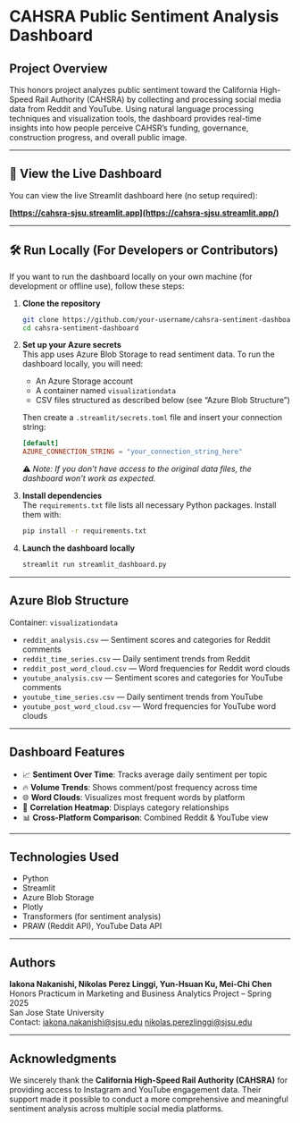# CAHSRA Public Sentiment Analysis Dashboard

## Project Overview

This honors project analyzes public sentiment toward the California High-Speed Rail Authority (CAHSRA) by collecting and processing social media data from Reddit and YouTube. Using natural language processing techniques and visualization tools, the dashboard provides real-time insights into how people perceive CAHSR’s funding, governance, construction progress, and overall public image.

---

## 🔗 View the Live Dashboard

You can view the live Streamlit dashboard here (no setup required):

**[https://cahsra-sjsu.streamlit.app](https://cahsra-sjsu.streamlit.app/)**

---

## 🛠 Run Locally (For Developers or Contributors)

If you want to run the dashboard locally on your own machine (for development or offline use), follow these steps:

1. **Clone the repository**

   ```bash
   git clone https://github.com/your-username/cahsra-sentiment-dashboard.git
   cd cahsra-sentiment-dashboard
   ```

2. **Set up your Azure secrets**  
   This app uses Azure Blob Storage to read sentiment data. To run the dashboard locally, you will need:
   - An Azure Storage account
   - A container named `visualizationdata`
   - CSV files structured as described below (see “Azure Blob Structure”)

   Then create a `.streamlit/secrets.toml` file and insert your connection string:

   ```toml
   [default]
   AZURE_CONNECTION_STRING = "your_connection_string_here"
   ```
   ⚠️ *Note: If you don’t have access to the original data files, the dashboard won’t work as expected.*

3. **Install dependencies**  
   The `requirements.txt` file lists all necessary Python packages. Install them with:

   ```bash
   pip install -r requirements.txt
   ```

4. **Launch the dashboard locally**

   ```bash
   streamlit run streamlit_dashboard.py
   ```

---

## Azure Blob Structure

Container: `visualizationdata`

- `reddit_analysis.csv` — Sentiment scores and categories for Reddit comments  
- `reddit_time_series.csv` — Daily sentiment trends from Reddit  
- `reddit_post_word_cloud.csv` — Word frequencies for Reddit word clouds  
- `youtube_analysis.csv` — Sentiment scores and categories for YouTube comments  
- `youtube_time_series.csv` — Daily sentiment trends from YouTube  
- `youtube_post_word_cloud.csv` — Word frequencies for YouTube word clouds  

---

## Dashboard Features

- 📈 **Sentiment Over Time**: Tracks average daily sentiment per topic  
- 🔥 **Volume Trends**: Shows comment/post frequency across time  
- 🌐 **Word Clouds**: Visualizes most frequent words by platform  
- 🧩 **Correlation Heatmap**: Displays category relationships  
- 📊 **Cross-Platform Comparison**: Combined Reddit & YouTube view  

---

## Technologies Used

- Python  
- Streamlit  
- Azure Blob Storage  
- Plotly  
- Transformers (for sentiment analysis)  
- PRAW (Reddit API), YouTube Data API  

---

## Authors

**Iakona Nakanishi, Nikolas Perez Linggi, Yun-Hsuan Ku, Mei-Chi Chen**  
Honors Practicum in Marketing and Business Analytics Project – Spring 2025  
San Jose State University  
Contact: iakona.nakanishi@sjsu.edu nikolas.perezlinggi@sjsu.edu

---

## Acknowledgments

We sincerely thank the **California High-Speed Rail Authority (CAHSRA)** for providing access to Instagram and YouTube engagement data. Their support made it possible to conduct a more comprehensive and meaningful sentiment analysis across multiple social media platforms.
